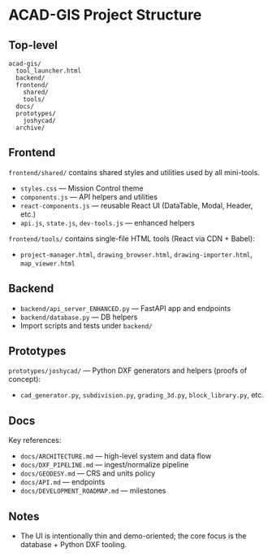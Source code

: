 # ACAD-GIS Project Structure

## Top-level
```
acad-gis/
  tool_launcher.html
  backend/
  frontend/
    shared/
    tools/
  docs/
  prototypes/
    joshycad/
  archive/
```

## Frontend
`frontend/shared/` contains shared styles and utilities used by all mini-tools.
- `styles.css` — Mission Control theme
- `components.js` — API helpers and utilities
- `react-components.js` — reusable React UI (DataTable, Modal, Header, etc.)
- `api.js`, `state.js`, `dev-tools.js` — enhanced helpers

`frontend/tools/` contains single-file HTML tools (React via CDN + Babel):
- `project-manager.html`, `drawing_browser.html`, `drawing-importer.html`, `map_viewer.html`

## Backend
- `backend/api_server_ENHANCED.py` — FastAPI app and endpoints
- `backend/database.py` — DB helpers
- Import scripts and tests under `backend/`

## Prototypes
`prototypes/joshycad/` — Python DXF generators and helpers (proofs of concept):
- `cad_generator.py`, `subdivision.py`, `grading_3d.py`, `block_library.py`, etc.

## Docs
Key references:
- `docs/ARCHITECTURE.md` — high-level system and data flow
- `docs/DXF_PIPELINE.md` — ingest/normalize pipeline
- `docs/GEODESY.md` — CRS and units policy
- `docs/API.md` — endpoints
- `docs/DEVELOPMENT_ROADMAP.md` — milestones

## Notes
- The UI is intentionally thin and demo-oriented; the core focus is the database + Python DXF tooling.

